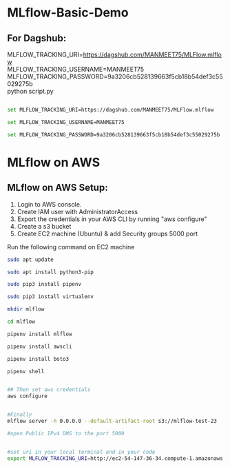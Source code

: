 # MLflow-Basic-Demo



## For Dagshub:

MLFLOW_TRACKING_URI=https://dagshub.com/MANMEET75/MLFlow.mlflow \
MLFLOW_TRACKING_USERNAME=MANMEET75 \
MLFLOW_TRACKING_PASSWORD=9a3206cb528139663f5cb18b54def3c55029275b \
python script.py



```bash

set MLFLOW_TRACKING_URI=https://dagshub.com/MANMEET75/MLFlow.mlflow

set MLFLOW_TRACKING_USERNAME=MANMEET75 

set MLFLOW_TRACKING_PASSWORD=9a3206cb528139663f5cb18b54def3c55029275b


```


# MLflow on AWS

## MLflow on AWS Setup:

1. Login to AWS console.
2. Create IAM user with AdministratorAccess
3. Export the credentials in your AWS CLI by running "aws configure"
4. Create a s3 bucket
5. Create EC2 machine (Ubuntu) & add Security groups 5000 port

Run the following command on EC2 machine
```bash
sudo apt update

sudo apt install python3-pip

sudo pip3 install pipenv

sudo pip3 install virtualenv

mkdir mlflow

cd mlflow

pipenv install mlflow

pipenv install awscli

pipenv install boto3

pipenv shell


## Then set aws credentials
aws configure


#Finally 
mlflow server -h 0.0.0.0 --default-artifact-root s3://mlflow-test-23

#open Public IPv4 DNS to the port 5000


#set uri in your local terminal and in your code 
export MLFLOW_TRACKING_URI=http://ec2-54-147-36-34.compute-1.amazonaws.com:5000/
```